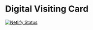 # Digital Visiting Card

[![Netlify Status](https://api.netlify.com/api/v1/badges/af2c10bc-a7d4-4a4f-913a-c62f02f002e5/deploy-status)](https://app.netlify.com/sites/digital-visiting-demo/deploys)